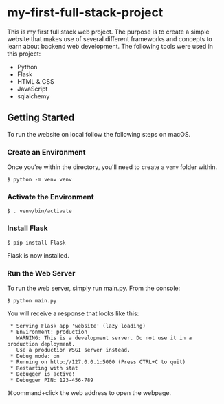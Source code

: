 # my-first-full-stack-project

This is my first full stack web project. The purpose is to create a simple website that makes use of several different frameworks and concepts to learn about backend web development. The following tools were used in this project:
- Python
- Flask
- HTML & CSS
- JavaScript
- sqlalchemy

## Getting Started
To run the website on local follow the following steps on macOS. 

### Create an Environment
Once you're within the directory, you'll need to create a ```venv``` folder within.
```
$ python -m venv venv
```

### Activate the Environment
```
$ . venv/bin/activate
```

### Install Flask
```
$ pip install Flask
```
Flask is now installed. 

### Run the Web Server
To run the web server, simply run main.py. From the console:
```
$ python main.py
```

You will receive a response that looks like this:
```
 * Serving Flask app 'website' (lazy loading)
 * Environment: production
   WARNING: This is a development server. Do not use it in a production deployment.
   Use a production WSGI server instead.
 * Debug mode: on
 * Running on http://127.0.0.1:5000 (Press CTRL+C to quit)
 * Restarting with stat
 * Debugger is active!
 * Debugger PIN: 123-456-789
 ```
 
 ⌘command+click the web address to open the webpage.
